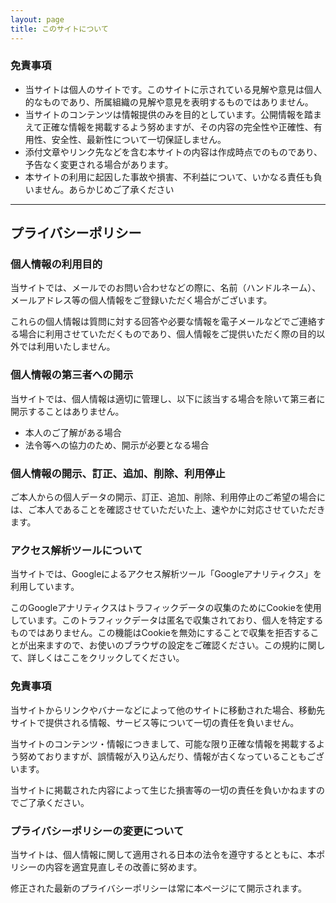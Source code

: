 ```yaml
---
layout: page
title: このサイトについて
---
```


### 免責事項
- 当サイトは個人のサイトです。このサイトに示されている見解や意見は個人的なものであり、所属組織の見解や意見を表明するものではありません。
- 当サイトのコンテンツは情報提供のみを目的としています。公開情報を踏まえて正確な情報を掲載するよう努めますが、その内容の完全性や正確性、有用性、安全性、最新性について一切保証しません。
- 添付文章やリンク先などを含む本サイトの内容は作成時点でのものであり、予告なく変更される場合があります。
- 本サイトの利用に起因した事故や損害、不利益について、いかなる責任も負いません。あらかじめご了承ください

---

## プライバシーポリシー

### 個人情報の利用目的
当サイトでは、メールでのお問い合わせなどの際に、名前（ハンドルネーム）、メールアドレス等の個人情報をご登録いただく場合がございます。

これらの個人情報は質問に対する回答や必要な情報を電子メールなどでご連絡する場合に利用させていただくものであり、個人情報をご提供いただく際の目的以外では利用いたしません。

### 個人情報の第三者への開示
当サイトでは、個人情報は適切に管理し、以下に該当する場合を除いて第三者に開示することはありません。

- 本人のご了解がある場合
- 法令等への協力のため、開示が必要となる場合

### 個人情報の開示、訂正、追加、削除、利用停止
ご本人からの個人データの開示、訂正、追加、削除、利用停止のご希望の場合には、ご本人であることを確認させていただいた上、速やかに対応させていただきます。

### アクセス解析ツールについて
当サイトでは、Googleによるアクセス解析ツール「Googleアナリティクス」を利用しています。

このGoogleアナリティクスはトラフィックデータの収集のためにCookieを使用しています。このトラフィックデータは匿名で収集されており、個人を特定するものではありません。この機能はCookieを無効にすることで収集を拒否することが出来ますので、お使いのブラウザの設定をご確認ください。この規約に関して、詳しくはここをクリックしてください。

### 免責事項
当サイトからリンクやバナーなどによって他のサイトに移動された場合、移動先サイトで提供される情報、サービス等について一切の責任を負いません。

当サイトのコンテンツ・情報につきまして、可能な限り正確な情報を掲載するよう努めておりますが、誤情報が入り込んだり、情報が古くなっていることもございます。

当サイトに掲載された内容によって生じた損害等の一切の責任を負いかねますのでご了承ください。

### プライバシーポリシーの変更について
当サイトは、個人情報に関して適用される日本の法令を遵守するとともに、本ポリシーの内容を適宜見直しその改善に努めます。

修正された最新のプライバシーポリシーは常に本ページにて開示されます。
